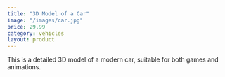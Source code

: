 ```yaml
---
title: "3D Model of a Car"
image: "/images/car.jpg"
price: 29.99
category: vehicles
layout: product
---
```


This is a detailed 3D model of a modern car, suitable for both games and animations.
